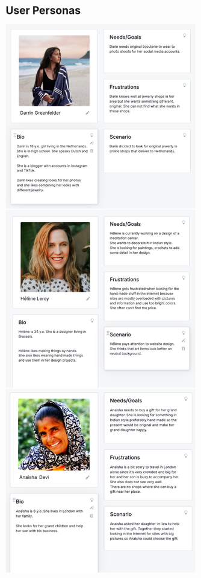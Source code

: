 # User Personas

![alt](../images/user1.png) ![alt](../images/user2.png)
![alt](../images/user3.png)
